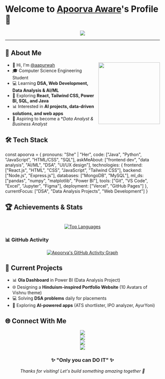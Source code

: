 # Welcome to [Apoorva Aware](https://github.com/aapurwah)'s Profile 👋

<div align="center">
  <img src="https://readme-typing-svg.herokuapp.com?&font=IBM+Plex+Sans&color=FFFFFF&size=25&duration=3000&lines=Welcome+to+my+GitHub+Profile!;I'm+Apoorva+Aware!;UI/UX+Designer;A+Data+Analyst;Full+Stack+Developer;ML+Enthusiast;Always+Learning+Something+New!" />
</div>


---

## 🚀 About Me

<img align="right" src="https://camo.githubusercontent.com/3f99f3a94add3763271f7a2985fca0e6ffe27530407d3e00182298bec6fc2a1f/68747470733a2f2f696d616765732d63646e2e65786368616e67652e6172742f71736871677230636a716d723570684431744b2d33676e6f6859576d66635877783656576e6b32376f33383f6578743d666173746c79266f7074696d697a653d6d656469756d276a706720" width="200"> 

- 👋 Hi, I'm [@aapurwah](https://github.com/aapurwah)
- 🎓 Computer Science Engineering Student  
- 💻 Learning **DSA, Web Development, Data Analysis & AI/ML**
- 🌱 Exploring **React, Tailwind CSS, Power BI, SQL, and Java**
- 📊 Interested in **AI projects, data-driven solutions, and web apps**
- 🚀 Aspiring to become a **Data Analyst & Business Analyst*

## 🛠 Tech Stack

const apoorva = {
  pronouns: "She" | "Her",
  code: ["Java", "Python", "JavaScript", "HTML/CSS", "SQL"],
  askMeAbout: ["frontend dev", "data analysis", "AI/ML", "DSA", "UI/UX design"],
  technologies: {
    frontend: ["React.js", "HTML", "CSS", "JavaScript", "Tailwind CSS"],
    backend: ["Node.js", "Express.js"],
    databases: ["MongoDB", "MySQL"],
    ml_ds: ["pandas", "numpy", "matplotlib", "Power BI"],
    tools: ["Git", "VS Code", "Excel", "Jupyter", "Figma"],
    deployment: ["Vercel", "GitHub Pages"]
  },
  currentFocus: ["DSA", "Data Analysis Projects", "Web Development"]
}


## 🏆 Achievements & Stats

<div align="center">
  
<br/>
<a href="https://github.com/aapurwah">
  <img src="https://github-readme-stats.vercel.app/api/top-langs/?username=aapurwah&layout=compact&theme=radical&hide_border=true&langs_count=8" alt="Top Languages" />
</a>

</div>

### 📊 GitHub Activity
<div align="center">

[![Apoorva's GitHub Activity Graph](https://github-readme-activity-graph.vercel.app/graph?username=aapurwah&theme=react-dark&hide_border=true)](https://github.com/aapurwah)

</div>

## 🎯 Current Projects

- 📊 **Ola Dashboard** in Power BI (Data Analysis Project)
- 🌐 Designing a **Hinduism-inspired Portfolio Website** (10 Avatars of Vishnu theme)
- 💻 Solving **DSA problems** daily for placements
- 📱 Exploring **AI-powered apps** (ATS shortlister, IPO analyzer, AyurYoni)

## 🌐 Connect With Me

<div align="center">

[<img src="https://img.shields.io/badge/LinkedIn-0077B5?style=for-the-badge&logo=linkedin&logoColor=white" />](https://www.linkedin.com/in/apoorva-aware/)  
[<img src="https://img.shields.io/badge/Gmail-D14836?style=for-the-badge&logo=gmail&logoColor=white" />](mailto:apoorvaaware2003@gmail.com)  
[<img src="https://img.shields.io/badge/GitHub-181717?style=for-the-badge&logo=github&logoColor=white" />](https://github.com/aapurwah)  
[<img src="https://img.shields.io/badge/LeetCode-FFA116?style=for-the-badge&logo=leetcode&logoColor=black" />](https://leetcode.com/)  

</div>

<div align="center">
  
  ### ✨ "Only you can DO IT" ✨
  
  *Thanks for visiting! Let's build something amazing together 🚀*
</div>

